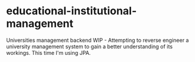 # educational-institutional-management
Universities management backend
WIP - Attempting to reverse engineer a university management system to gain a better understanding of its workings. This time I'm using JPA.
